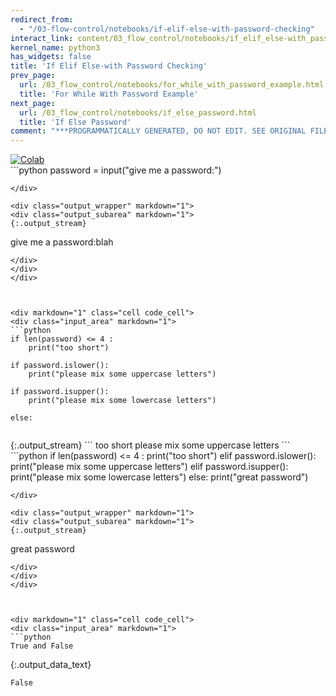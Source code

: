 ```yaml
---
redirect_from:
  - "/03-flow-control/notebooks/if-elif-else-with-password-checking"
interact_link: content/03_flow_control/notebooks/if_elif_else-with_password_checking.ipynb
kernel_name: python3
has_widgets: false
title: 'If Elif Else-with Password Checking'
prev_page:
  url: /03_flow_control/notebooks/for_while_with_password_example.html
  title: 'For While With Password Example'
next_page:
  url: /03_flow_control/notebooks/if_else_password.html
  title: 'If Else Password'
comment: "***PROGRAMMATICALLY GENERATED, DO NOT EDIT. SEE ORIGINAL FILES IN /content***"
---
```

<a href="https://colab.research.google.com/github/aviadr1/learn-python/blob/master/content/03_flow_control/notebooks/if_elif_else-with_password_checking.ipynb" target="_blank">
<img src="https://colab.research.google.com/assets/colab-badge.svg" 
     title="Open this file in Google Colab" alt="Colab"/>
</a>




<div markdown="1" class="cell code_cell">
<div class="input_area" markdown="1">
```python
password = input("give me a password:")

```
</div>

<div class="output_wrapper" markdown="1">
<div class="output_subarea" markdown="1">
{:.output_stream}
```
give me a password:blah
```
</div>
</div>
</div>



<div markdown="1" class="cell code_cell">
<div class="input_area" markdown="1">
```python
if len(password) <= 4 :
    print("too short")

if password.islower():
    print("please mix some uppercase letters")

if password.isupper():
    print("please mix some lowercase letters")

else:
    

```
</div>

<div class="output_wrapper" markdown="1">
<div class="output_subarea" markdown="1">
{:.output_stream}
```
too short
please mix some uppercase letters
```
</div>
</div>
</div>



<div markdown="1" class="cell code_cell">
<div class="input_area" markdown="1">
```python
if len(password) <= 4 :
    print("too short")
elif password.islower():
    print("please mix some uppercase letters")
elif password.isupper():
    print("please mix some lowercase letters")
else:
    print("great password")


```
</div>

<div class="output_wrapper" markdown="1">
<div class="output_subarea" markdown="1">
{:.output_stream}
```
great password
```
</div>
</div>
</div>



<div markdown="1" class="cell code_cell">
<div class="input_area" markdown="1">
```python
True and False

```
</div>

<div class="output_wrapper" markdown="1">
<div class="output_subarea" markdown="1">


{:.output_data_text}
```
False
```


</div>
</div>
</div>

